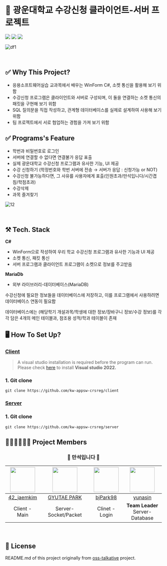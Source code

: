 # 📖 광운대학교 수강신청 클라이언트-서버 프로젝트

<img src="https://img.shields.io/badge/MariaDB-003545?style=flat-square&logo=mariadb&logoColor=white"> <img src="https://img.shields.io/badge/.Net-512BD4?style=flat-square&logo=dotnet&logoColor=white"> <img src="https://img.shields.io/badge/Visual Studio-5C2D91?style=flat-square&logo=visualstudio&logoColor=white">

![df1](https://github.com/kw-appsw-crsreg/.github/assets/113542209/8f5c59ae-807b-4dec-b39e-505b9a3579ef)




<br>

## ✅ Why This Project?
- 응용소프트웨어실습 교과목에서 배우는 WinForm C#, 소켓 통신을 활용해 보기 위함
- 수강신청 프로그램은 클라이언트와 서버로 구성되며, 이 둘을 연결하는 소켓 통신의 패킷을 구현해 보기 위함
- SQL 질의문을 직접 작성하고, 관계형 데이터베이스를 실제로 설계하여 사용해 보기 위함
- 팀 프로젝트에서 서로 협업하는 경험을 가져 보기 위함

## ✅ Programs's Feature
- 학번과 비밀번호로 로그인
- 서버에 연결할 수 없다면 연결불가 응답 표출
- 실제 광운대학교 수강신청 프로그램과 유사한 기능, UI 제공
- 수강 신청하기 (학정번호와 학번 서버에 전송 → 서버가 응답 : 신청가능 or NOT)
- 수강신청 불가능하다면, 그 사유를 사용자에게 표출(인원초과/만석입니다/시간겹침/학점초과)
- 수강삭제
- 과목 즐겨찾기

![12](https://github.com/kw-appsw-crsreg/.github/assets/113542209/badfc4f9-ca82-46f4-bb2f-d87f2d9fe34d)



<br> 


## ⚒️ Tech. Stack
**C#** 
- WinForm으로 작성하여 우리 학교 수강신청 프로그램과 유사한 기능과 UI 제공
- 소켓 통신, 패킷 통신
 - 서버 프로그램과 클라이언트 프로그램이 소켓으로 정보를 주고받음

**MariaDb**
- 외부 라이브러리-데이터베이스(MariaDB)

수강신청에 필요한 정보들을 데이터베이스에 저장하고, 이를 프로그램에서 사용하려면 데이터베이스 연동이 필요함

데이터베이스에는 (해당학기 개설과목/학생에 대한 정보/장바구니 정보/수강 정보)를 각각 담은 4개의 메인 테이블과, 참조용 성적/학과 테이블이 존재

## 🖥️ How To Set Up?

### [Client](https://github.com/kw-appsw-crsreg/client)

> A visual studio installation is required before the program can run. Please check [here](https://visualstudio.microsoft.com/ko/downloads/) to install **Visual studio 2022.**

### 1. Git clone
```shell
git clone https://github.com/kw-appsw-crsreg/client

```

### [Server](https://github.com/kw-appsw-crsreg/server)

### 1. Git clone
```shell
git clone https://github.com/kw-appsw-crsreg/server

```

## 🧑‍🤝‍🧑🧑‍🤝‍🧑 Project Members

 <div align="center">
  
  ### 🐔 만석입니다 🐔

|<img src="https://avatars.githubusercontent.com/u/28249968?v=4" width="80">|<img src="https://avatars.githubusercontent.com/u/64678476?v=4" width="80">|<img src ="https://avatars.githubusercontent.com/u/113542209?v=4" width="80">|<img src="https://avatars.githubusercontent.com/u/112372174?v=4" width="80">|
|:---:|:---:|:---:|:---:|
|[42_jaemkim](https://github.com/andrew00874)|[GYUTAE PARK](https://github.com/doraemon500)|[bjPark98](https://github.com/bjPark98)|[yunasin](https://github.com/star1502)|
|Client - Main | Server-Socket/Packet | Clinet -Login | **Team Leader**<br>Server-Database|
  
   </div>
  
  <br>

## 🧾 License
  README.md of this project originally from [oss-talkative](https://github.com/oss-talkative/.github) project.
